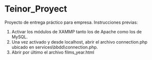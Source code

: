 # Teinor_Proyect
Proyecto de entrega práctico para empresa.
Instrucciones previas:
1. Activar los módulos de XAMMP tanto los de Apache como los de MySQL.
2. Una vez activado y desde localhost, abrir el archivo connection.php ubicado en services\bbdd\connection.php.
3. Abrir por último el archivo films_year.html 
